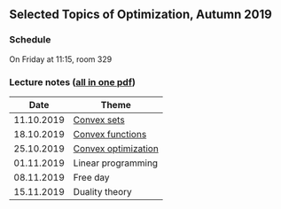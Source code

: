 ## Selected Topics of Optimization, Autumn 2019

### Schedule

On Friday at 11:15, room 329

### Lecture notes ([all in one pdf](./autumn-2019/notes/main.pdf))

**Date** | **Theme**
---- | -----
11.10.2019 | [Convex sets](./autumn-2019/notes/convex_sets.pdf)
18.10.2019 | [Convex functions](./autumn-2019/notes/convex_functions.pdf)
25.10.2019 | [Convex optimization](./autumn-2019/notes/convex_optimization.pdf)
01.11.2019 | Linear programming
08.11.2019 | Free day
15.11.2019 | Duality theory
